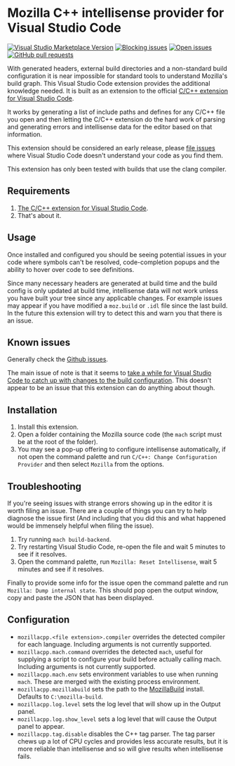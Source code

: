 # Mozilla C++ intellisense provider for Visual Studio Code

[![Visual Studio Marketplace Version](https://img.shields.io/visual-studio-marketplace/v/fractalbrew.mozillacpp.svg?style=popout)](https://marketplace.visualstudio.com/items?itemName=fractalbrew.mozillacpp)
[![Blocking issues](https://img.shields.io/github/issues-raw/fractalbrew/vscode-mozillacpp/blocking.svg?style=popout)](https://github.com/FractalBrew/vscode-mozillacpp/issues?q=is%3Aopen+is%3Aissue+label%3Ablocking)
[![Open issues](https://img.shields.io/github/issues-raw/fractalbrew/vscode-mozillacpp.svg?style=popout)](https://github.com/FractalBrew/vscode-mozillacpp/issues)
[![GitHub pull requests](https://img.shields.io/github/issues-pr-raw/fractalbrew/vscode-mozillacpp.svg?style=popout)](https://github.com/FractalBrew/vscode-mozillacpp/pulls)

With generated headers, external build directories and a non-standard build
configuration it is near impossible for standard tools to understand Mozilla's
build graph. This Visual Studio Code extension provides the additional knowledge
needed. It is built as an extension to the official [C/C++ extension for Visual Studio Code](https://marketplace.visualstudio.com/items?itemName=ms-vscode.cpptools).

It works by generating a list of include paths and defines for any C/C++ file
you open and then letting the C/C++ extension do the hard work of parsing and
generating errors and intellisense data for the editor based on that
information.

This extension should be considered an early release, please [file issues](https://github.com/FractalBrew/vscode-mozillacpp/issues/new)
where Visual Studio Code doesn't understand your code as you find them.

This extension has only been tested with builds that use the clang compiler.

## Requirements

1. [The C/C++ extension for Visual Studio Code](https://marketplace.visualstudio.com/items?itemName=ms-vscode.cpptools).
2. That's about it.

## Usage

Once installed and configured you should be seeing potential issues in your code
where symbols can't be resolved, code-completion popups and the ability to
hover over code to see definitions.

Since many necessary headers are generated at build time and the build config
is only updated at build time, intellisense data will not work unless you have
built your tree since any applicable changes. For example issues may appear if
you have modified a `moz.build` or `.idl` file since the last build. In the
future this extension will try to detect this and warn you that there is an
issue.

## Known issues

Generally check the [Github issues](https://github.com/FractalBrew/vscode-mozillacpp/issues).

The main issue of note is that it seems to [take a while for Visual Studio Code
to catch up with changes to the build configuration](https://github.com/FractalBrew/vscode-mozillacpp/issues/8).
This doesn't appear to be an issue that this extension can do anything about
though.

## Installation

1. Install this extension.
2. Open a folder containing the Mozilla source code (the `mach` script must be
   at the root of the folder).
3. You may see a pop-up offering to configure intellisense automatically, if not
   open the command palette and run `C/C++: Change Configuration Provider` and
   then select `Mozilla` from the options.

## Troubleshooting

If you're seeing issues with strange errors showing up in the editor it is worth
filing an issue. There are a couple of things you can try to help diagnose the
issue first (And including that you did this and what happened would be
immensely helpful when filing the issue).

1. Try running `mach build-backend`.
2. Try restarting Visual Studio Code, re-open the file and wait 5 minutes to
   see if it resolves.
3. Open the command palette, run `Mozilla: Reset Intellisense`, wait 5 minutes
   and see if it resolves.

Finally to provide some info for the issue open the command palette and run
`Mozilla: Dump internal state`. This should pop open the output window, copy and
paste the JSON that has been displayed.

## Configuration

* `mozillacpp.<file extension>.compiler` overrides the detected compiler for each
  language. Including arguments is not currently supported.
* `mozillacpp.mach.command` overrides the detected `mach`, useful for supplying
  a script to configure your build before actually calling mach. Including
  arguments is not currently supported.
* `mozillacpp.mach.env` sets environment variables to use when running `mach`.
  These are merged with the existing process environment.
* `mozillacpp.mozillabuild` sets the path to the [MozillaBuild](https://wiki.mozilla.org/MozillaBuild)
  install. Defaults to `C:\mozilla-build`.
* `mozillacpp.log.level` sets the log level that will show up in the Output
  panel.
* `mozillacpp.log.show_level` sets a log level that will cause the Output panel
  to appear.
* `mozillacpp.tag.disable` disables the C++ tag parser. The tag parser chews up
  a lot of CPU cycles and provides less accurate results, but it is more
  reliable than intellisense and so will give results when intellisense fails.
